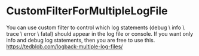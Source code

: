 # CustomFilterForMultipleLogFile

You can use custom filter to control which log statements (debug \ info \ trace \ error \ fatal) should appear in the log file or console.
If you want only info and debug log statements, then you are free to use this.
https://tedblob.com/logback-multiple-log-files/
